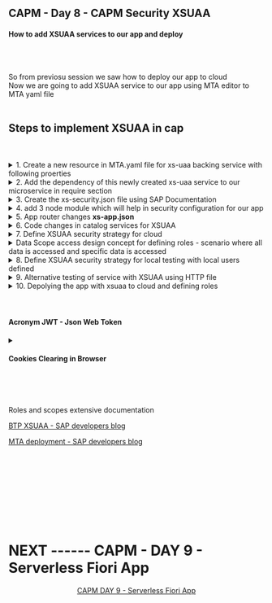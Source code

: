 ## CAPM - Day 8 - CAPM Security XSUAA 

#### How to add XSUAA services to our app and deploy 

</br>
</br>

So from previosu session we saw how to deploy our app to cloud 
</br> Now we are going to add XSUAA service to our app using MTA editor to MTA yaml file
</br>
</br>

## Steps to implement XSUAA in cap 
</br>
</br>

<details>
<summary> 1. Create a new resource in MTA.yaml file for xs-uaa backing service with following proerties  </summary>
</br>
</br>
	- name == capp-xsuaa
	- service == xsuaa
	- service-plan == application
	- path == ./xs-security.json
</br>
</br>
	
```yaml
  - name: capp-xsuaa
    type: org.cloudfoundry.managed-service
    parameters:
      service: xsuaa
      service-plan: application
      path: ./xs-security.json
      config:
        xsappname: capp-${org}-${space}
        tenant-mode: dedicated
```
</br>
</br>

Using MTA yaml editor from the BAS open the MTA.yaml file and make the following changes
</br>
</br>
<img src="./files/capmd8-1.png" >
</br>
</br>
Define XSUAA section in MTA yaml file  
</br>
</br>
<img src="./files/capmd8-2.png" >
</br>
</br>
Add managed services type for XSUAA 
</br>
</br>
<img src="./files/capmd8-3.png" >
</br>
</br>
define the essential properties as shown below 
</br>
</br>
<img src="./files/capmd8-4.png" >
</br>
</br>
</details>

  

<details>
<summary> 2. Add the dependency of this newly created xs-uaa service to our microservice in require section </summary>
</br>
</br>
Add xsuaa aunthentication to SRV module and UI module in MTA yaml file as shown below

</br>
</br>
<img src="./files/capmd8-9.png" >
</br>
</br>
<img src="./files/capmd8-10.png" >
</br>
</br>
The finla file should look like this 
</br>
</br>
<img src="./files/capmd8-4a.png" >
</br>
</br>

## mta.yaml (final) 
</br>
</br>

```yaml
_schema-version: '3.1'
ID: capp
version: 1.0.0
description: "A simple CAP project."
parameters:
  enable-parallel-deployments: true
build-parameters:
  before-all:
    - builder: custom
      commands:
        - npx cds build --production
modules:
# start of UI Module code
  - name: capp-ui
    type: nodejs
    path: app
    parameters:
      buildpack: nodejs_buildpack
    build-parameters:
      builder: npm-ci
    requires:
      - name: srv-api
        group: destinations
        properties:
          name: srv-api
          strictSSL: true
          forwardAuthToken: true
          url: '~{srv-url}'
      - name: capp-xsuaa 
# end of UI Module code
# -----------------------------------
# start of SRV Module code
  - name: capp-srv
    type: nodejs
    path: gen/srv
    parameters:
      buildpack: nodejs_buildpack
    build-parameters:
      builder: npm
    provides:
      - name: srv-api # required by consumers of CAP services (e.g. approuter)
        properties:
          srv-url: ${default-url}
    requires:
      - name: capp-db
      - name: capp-xsuaa 

# end of SRV Module code
# -----------------------------------
# start of DB - deployer Module code
  - name: capp-db-deployer
    type: hdb
    path: gen/db
    parameters:
      buildpack: nodejs_buildpack
    requires:
      - name: capp-db

# end of DB - deployer Module code
# -----------------------------------
# start of DB Module code
resources:
  - name: capp-db
    type: com.sap.xs.hdi-container
    parameters:
      service: hana
      service-plan: hdi-shared
# end of DB Module code
# -----------------------------------
# start of XSUAA Module code
  - name: capp-xsuaa
    type: org.cloudfoundry.managed-service
    parameters:
      service: xsuaa
      service-plan: application
      path: ./xs-security.json
      config:
        xsappname: capp-${org}-${space}
        tenant-mode: dedicated
# -----------------------------------
# end of XSUAA Module code
```

</br>
</br> 
</details>


<details>
<summary> 3. Create the xs-security.json file using SAP Documentation </summary>
</br>
</br>
Create a new file named xs-security.json as shown below 
</br>
</br>
<img src="./files/capmd8-5.png" >
<img src="./files/capmd8-6.png" > 
</br>
</br>

- SAP BTP documentation : [xs-security.json document SAP](https://help.sap.com/docs/btp/sap-business-technology-platform/application-security-descriptor-configuration-syntax)
- Add 2 roles - viewer and the Admin role.
- Viewer role and Admin roles are defined to demonstrate example of row level security for the app.

</br>
</br>

## xs-security.json
</br>
</br>

```json
{
  "xsappname": "mycapapp",
  "tenant-mode": "dedicated",
  "scopes": [
    {
      "name": "$XSAPPNAME.Viewer",
      "description": "someone can view data using this scope"
    },
    {
      "name": "$XSAPPNAME.Admin",
      "description": "someone can perform CURD on data using this scope"
    }
  ],
  "attributes": [
    {
      "name": "BankName",
      "description": "Bank Name property",
      "valueType": "string"
    }
  ],
  "role-templates": [
    {
      "name": "Viewer",
      "description": "View all data from our Catalog service",
      "default-role-name": "Viewer: Authorized to Read All Data",
      "scope-references": [
        "$XSAPPNAME.Viewer"
      ],
      "attribute-references": [
        {
          "name": "BankName"
        }
      ]
    },
    {
      "name": "Admin",
      "description": "Edit, delete all data from service",
      "scope-references": [
        "$XSAPPNAME.Admin"
      ]
    }
  ],
  "authorities": [
    "$ACCEPT_GRANTED_AUTHORITIES"
  ],
  "oauth2-configuration": {
    "token-validity": 9000,
    "redirect-uris": [
      "https://*.cfapps.us10-001.hana.ondemand.com/login/callback"
    ]
  },
  "xsenableasyncservice": "true"
}
```
</br>
</br>
</details>
 

<details>
<summary>4. add 3 node module which will help in security configuration for our app </summary>
</br>

- npm install passport 
- npm install @sap/xssec 
- npm install @sap/xsenv
</br>
</br> 
</details>

<details>
<summary> 5. App router changes <b>xs-app.json</b> </summary>
</br>
</br>
We need to inform app router to contact Xsuaa to mandate the use of JWT token in <b> xs-app.json </b> file
</br> Change authenticationMethod : route and add ( "auhenticationType" : "xsuaa"" )
</br>
</br>   
<img src="./files/capmd8-7.png" >
</br>
</br>
<img src="./files/capmd8-8.png" >
</br>
</br>

## xs-app.json
</br>
</br>

```json
{
    "welcomeFile": "purchaseorderapp/webapp/",
    "authenticationMethod": "route",
    "sessionTimeout": 100,
    "pluginMetadataEndpoint": "/metadata",
    "routes": [
      {
        "source": "^/purchaseorderapp/webapp/(.*)",
        "target": "$1",
        "localDir": "purchaseorderapp/webapp/",
        "authenticationType": "xsuaa"
      },
      {
        "source": "^/(.*)$",
        "destination": "srv-api",
        "authenticationType": "xsuaa"
      }
    ]
  }
```

</br>
</br> 
</details>

<details>
<summary> 6. Code changes in catalog services for XSUAA </summary>
</br>
We need to secure our resource to only use authenticated user, hence we need to add an annotation in catalog services
   </br> ( requires : 'authenticated-user')
</br>
</br>
<img src="./files/capmd8-15a.png" >
</br>
</br>
</details>


<details>
<summary> 7. Define XSUAA security strategy for cloud </summary>
</br>
We need to tell system that if we run app in cloud foundry BTP (production environemnt) 
</br> use JWT strategy for security. by defining it in package.json 
</br>
	
by defining following block of code in package.json
</br>
</br>

```json

 "cds": {
    "requires": {
      "db": {
        "kind": "hana",
        "credentials": {
          "database": "dan-key"
        }
      },
.      "auth":{
.        "[production]":{
.          "strategy": "JWT"
.        }
      }
    }
  },

```

</br>
</br>
</details>


<details>
<summary> Data Scope access design concept for defining roles - scenario where all data is accessed and specific data is accessed </summary>
</br>
<img src="./files/data_scope_design.png" >
</br>
</details>


<details>
<summary> 8. Define XSUAA security strategy for local testing with local users defined </summary>
</br>
</br>
authentication strategies section can be located in following CAPIRE document link
</br>

[Capire Authentication document ](https://cap.cloud.sap/docs/node.js/authentication#enforcement)     
</br>
</br>
<img src="./files/capmd8-14.png" > 
</br>
</br>
</br>

adding restriction to read employee set in CatalogService.cds as shown in Capire documents
</br>
</br>
<img src="./files/capmd8-15b.png" > 
</br>
</br>

```cds

// importing data models and views to our service
using {dan.db} from '../db/datamodel';
using {dante.cds} from '../db/CDSViews';

// so in cap services odata will trim tha name when there is upper case in the word
// example MyName will be dispalyed as My the part (Name) will be removed
// to avoid this we use @(path:<service-name>) annotation

service CatalogService @(path : 'CatalogService', requires: 'authenticated-user') {
// I want to insert but dont want to delete
    @Capabilities : { Insertable, Deletable: false }
    entity BusinessPartnerSet as projection on db.master.businesspartner;
    entity AddressSet         as projection on db.master.address;

// I want to restrict CAP from doing post on employee use @readonly 
    // @readonly   
    entity EmployeeSet @(restrict: [ 
                        { grant: ['READ'], to: 'Viewer', where: 'bankName = $user.BankName' },
                        { grant: ['WRITE'], to: 'Admin' }
                        ]) as projection on db.master.employees;
						
    entity PurchseOrderItems  as projection on db.transaction.poitems;

//    entity POs as projection on db.transaction.purchaseorder {
    entity POs @(
        title : 'Purchase Order',
        odata.draft.enabled : true,  
        //odata.draft.enabled : true,    
    ) as projection on db.transaction.purchaseorder {
            *,
// Case statement for - displaying status text 
            case OVERALL_STATUS
                when 'N' then 'New'
                when 'P' then 'Planned'
                when 'B' then 'Blocked'
                when 'D' then 'Delivered'
                else 'Unknown'
                end as OVERALL_STATUS: String(20),

// This is colour coding - Criticality icons 
                case OVERALL_STATUS
                when 'N' then 2
                when 'P' then 3
                when 'B' then 1
                when 'D' then 3
                else 1
                end as Critical_report: Integer,

// in case if gross amount is showing with extreme decimal value             
            // round(GROSS_AMOUNT) as GROSS_AMOUNT: Decimal(10,2),
            Items : redirected to PurchseOrderItems
        } actions {
// Definition Part - need to do implementation part - in JS file             
            action boost();
            function largestOrder() returns array of  POs;
        };
 entity ProductSet as projection on db.master.product; 
    //entity CProductValuesView as projection on cds.CDSViews.CProductValuesView;

}


```

</br>
</br>

Add following block of code under cds section in <b> package.json </b> and test it locally,
Production deployment of app will check JWT token, local XSUAA test will check for mentioned users
</br>
</br>

```json

  "cds": {
    "requires": {
      "db": {
        "kind": "hana",
        "credentials": {
          "database": "dan-key"
        }
      },
.      "auth":{
.        "[production]":{
.          "strategy": "JWT"
.        },
.        "[development]":{
.         "strategy": "mock",
.         "users":{           
.          }
        }
      }
    }
  },

```

</br>
Testing 
</br>
<img src="./files/capmd8-16.png" > 
<img src="./files/capmd8-17.png" > 
<img src="./files/capmd8-18.png" > 
</br>

Add the user section with user name and assign : Viewer role and test 
</br>
</br>
</br>

```json

"users":{
            "dante":{
              "roles":["Viewer"],
              "userAttributes":{}
            },
            "dan":{
              "roles":[],
              "userAttributes":{}              
            }
          }

```

<img src="./files/capmd8-19.png" > 
<img src="./files/capmd8-20.png" > 
<img src="./files/capmd8-21.png" > 
<img src="./files/capmd8-22.png" > 
</br>
</br>

## package.json (with complete changes)
</br>
</br>

```json
{
  "name": "dan",
  "version": "1.0.0",
  "description": "A simple CAP project.",
  "repository": "<Add your repository here>",
  "license": "UNLICENSED",
  "private": true,
  "dependencies": {
    "@sap/cds": "^7",
    "@sap/cds-hana": "^2",
    "@sap/cds-odata-v2-adapter-proxy": "^1.9.21",
    "@sap/xssec": "^3",
    "passport": "^0"
  },
  "devDependencies": {
    "@cap-js/sqlite": "^1.2.1",
    "@sap/cds-dk": "^7",
    "@sap/ux-specification": "^1.108.14"
  },
  "scripts": {
    "start": "cds-serve",
    "deploy": "cds deploy --to hana:dorimon --profile hybrid",
    "run": "cds watch --profile hybrid",
    "watch-purchaseorderapp": "cds watch --open purchaseorderapp/webapp/index.html?sap-ui-xx-viewCache=false"
  },
  "sapux": [
    "app/purchaseorderapp"
  ],
  "cds": {
    "requires": {
      "[hybrid]": {
        "db": "hana"
      },
      "auth":{
        "[production]":{
          "strategy": "JWT"
        },
        "[development]":{
          "strategy": "mock",
          "users": {
            "dante":{
              "roles":["Viewer"],
              "userAttributes":{
                "BankName":["$UNRESTRICTED"]
              }
            },
            "dan":{
              "roles":["Viewer"],
              "userAttributes":{
                "BankName":["My Bank of London","My Bank of New York","My Bank of San Francisco"]
              }
            }
          }
        }
      }
    },
    "auth": "xsuaa"
  }
}

```
</br>
</br>

<img src="./files/capmd8-27.png" > 
</br>
</br>
</details>


<details>
<summary> 9. Alternative testing of service with XSUAA using HTTP file</summary>
</br>
</br>
<img src="./files/capmd8-23.png" > 
<img src="./files/capmd8-24.png" > 
</br>
</br>

This is example for authentication failed (temporarily) edited the packge.json file to show how error occurs
</br>
</br>
<img src="./files/capmd8-25.png" > 
</br>
</details>


<details>
<summary> 10. Depolying the app with xsuaa to cloud and defining roles </summary>
</br>
</br>

- Right click the mta.yaml file and select "Build MTA project"
- mta_archives section of the app contains *.mtar file - right clikc and select "Deploy MTA archive"
</br>
</br>

post deployment if any errors encountered use th following comamdnto check the logs specifically
</br> command to check the logs of failed deployment 
</br>

actual commands 
```bat 
cf logs <appname>-ui --recent
cf logs <appname>-srv --recent
cf logs <appname>-db --recent
cf logs <appname>-bd-deployer --recent
```

Commands example with app name 
```bat 
cf logs dante-ui --recent
cf logs dante-srv --recent
cf logs dante-db --recent
cf logs dante-db-deployer --recent

```
</br>
</br>

After deployment you get 2 sections (SRV and UI) srv represents our odata services, ui represents our Fiori Ui page
</br>
<img src="./files/capmd8-28-00.png" > 
</br>
</br>
</br>


- SAP BTP cloud foundry will allow the user to access the App from ui without any issues as shown below
</br>
<img src="./files/capmd8-28-a.png" > 
</br>
</br>
</br>

- But if the service (srv) is accessed it wont allow the user to see the data (It is restricted for security reasons)
</br>
</br>
<img src="./files/capmd8-28-b.png" > 
</br>
<img src="./files/capmd8-28-c.png" > 
</br>
</br>
</br>

- In order to see the data set we need to access it from ui link by adding the catalog service
</br> with data set name as shown here
</br> || (Cloud Link) + (/CatalogService/<dataset_name>) || - (example : /CatalogService/EmployeeSet, /CatalogService/BusinesspartnerSet)
</br>
<img src="./files/capmd8-28-d.png" > 
</br>
</br>
</br>

- In order to restrict this visbility we defined a restriction in CatalogService for (EmployeeSet) it still works here
</br>
<img src="./files/capmd8-28-e.png" > 
</br>
</br>
</br>


- To access the restricted Employeeset We need to define the roles in cloud the same roles we defined earlier during (mock strategy) for local xsuaa testing
</br>
</br>

Defining Roles in security section 
</br>
</br>
<img src="./files/capmd8-28-1.png" >
<img src="./files/capmd8-28-2.png" >
<img src="./files/capmd8-28-3.png" >
<img src="./files/capmd8-28-4.png" > 
</br>
</br>
</br>

Assigning the Roles to user id/account (mail-id)
</br>
</br>
<img src="./files/capmd8-29-1.png" >
<img src="./files/capmd8-29-2.png" >
<img src="./files/capmd8-29-3.png" >
<img src="./files/capmd8-29-4.png" > 
<img src="./files/capmd8-29-5.png" > 
<img src="./files/capmd8-29-6.png" > 
<img src="./files/capmd8-29-7.png" > 
</br>
</br>

Assign your current cloud account mail-id (assigning a role to access your app)
</br>
<img src="./files/capmd8-29-8.png" > 
</br>
</br>
</br>

After the role is assigned please open an incognito window in the browser and login to your account and access the Ui with catalog service and check employeeset
</br>
</br> if its not logged in again you cannot access the data (because active session in cloud foundry cannot be refreshed) it will pick up the new roles only in next login 
</br>
<img src="./files/capmd8-30.png" > 
</br>
<img src="./files/capmd8-31.png" > 
</br>
</br>
</details>


<!--

</br>
</br>

``` cds 
	


``` 

</br>
</br>
<img src="./files/capmd7-1.png" >
</br>
</br>

## MyService.js 
</br>
</br>

```js



```
</br>
<img src="./files/capmd7-2.png" >
</br>
</br>



<details>
<summary> <b> ALL CODE CHANGES - TODAY SESSION </b> </summary>
</br>
</br>

</br>
</br>

</br>
</br>
</details>


-->

</br>
</br>

#### Acronym JWT - Json Web Token

<details>
<summary> 

#### Cookies Clearing in Browser 
</summary>
</br>
</br>
<img src="./files/cook1.png" >
<img src="./files/cook2.png" >
<img src="./files/cook3.png" >
</br>
</br>
</details>

</br>
</br>
</br>

Roles and scopes extensive documentation 

[BTP XSUAA - SAP developers blog](https://developers.sap.com/tutorials/btp-app-prepare-xsuaa.html)

[MTA deployment - SAP developers blog](https://developers.sap.com/tutorials/btp-app-cap-mta-deployment.html)


</br>
</br>
</br>
</br>
</br>
</br>
</br>
</br>

# NEXT ------ CAPM - DAY 9 - Serverless Fiori App

<p align="center"> 
<a href="https://github.com/Octavius-Dante/Tetra_Proxima/tree/main/CAPM-DAY-9"> CAPM DAY 9 - Serverless Fiori App</a> 
</p>
